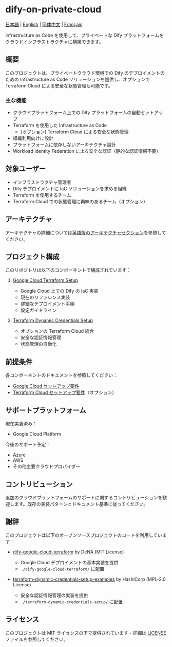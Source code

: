 # dify-on-private-cloud

[日本語](README.ja.md) | [English](README.md) | [简体中文](README.zh-cn.md) | [Français](README.fr.md)

Infrastructure as Code を使用して、プライベートな Dify プラットフォームをクラウドインフラストラクチャに構築できます。

## 概要

このプロジェクトは、プライベートクラウド環境での Dify のデプロイメントのための Infrastructure as Code ソリューションを提供し、オプションで Terraform Cloud による安全な状態管理も可能です。

### 主な機能
- クラウドプラットフォーム上での Dify プラットフォームの自動セットアップ
- Terraform を使用した Infrastructure as Code
  - (オプション) Terraform Cloud による安全な状態管理
- 組織利用向けに設計
- プラットフォームに依存しないアーキテクチャ設計
- Workload Identity Federation による安全な認証（静的な認証情報不要）

## 対象ユーザー

- インフラストラクチャ管理者
- Dify デプロイメントに IaC ソリューションを求める組織
- Terraform を使用するチーム
- Terraform Cloud での状態管理に興味のあるチーム（オプション）

## アーキテクチャ

アーキテクチャの詳細については[英語版のアーキテクチャセクション](README.md#architecture)を参照してください。

## プロジェクト構成

このリポジトリは以下のコンポーネントで構成されています：

1. [Google Cloud Terraform Setup](./dify-google-cloud-terraform/README.md)
   - Google Cloud 上での Dify の IaC 実装
   - 現在のリファレンス実装
   - 詳細なデプロイメント手順
   - 設定ガイドライン

2. [Terraform Dynamic Credentials Setup](./terraform-dynamic-credentials-setup/README.md)
   - オプションの Terraform Cloud 統合
   - 安全な認証情報管理
   - 状態管理の自動化

## 前提条件

各コンポーネントのドキュメントを参照してください：
- [Google Cloud セットアップ要件](./dify-google-cloud-terraform/README.md#prerequisites)
- [Terraform Cloud セットアップ要件](./terraform-dynamic-credentials-setup/README.md#prepare)（オプション）

## サポートプラットフォーム

現在実装済み：
- Google Cloud Platform

今後のサポート予定：
- Azure
- AWS
- その他主要クラウドプロバイダー

## コントリビューション

追加のクラウドプラットフォームのサポートに関するコントリビューションを歓迎します。既存の実装パターンとドキュメント基準に従ってください。

## 謝辞

このプロジェクトは以下のオープンソースプロジェクトのコードを利用しています：

- [dify-google-cloud-terraform](https://github.com/DeNA/dify-google-cloud-terraform) by DeNA (MIT License)
  - Google Cloud デプロイメントの基本実装を提供
  - `./dify-google-cloud-terraform/` に配置

- [terraform-dynamic-credentials-setup-examples](https://github.com/hashicorp/terraform-dynamic-credentials-setup-examples) by HashiCorp (MPL-2.0 License)
  - 安全な認証情報管理の実装を提供
  - `./terraform-dynamic-credentials-setup/` に配置

## ライセンス

このプロジェクトは MIT ライセンスの下で提供されています - 詳細は [LICENSE](LICENSE) ファイルを参照してください。
